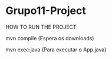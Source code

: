 # Grupo11-Project

HOW TO RUN THE PROJECT:

mvn compile (Espera os downloads)

mvn exec:java (Para executar o App.java)
